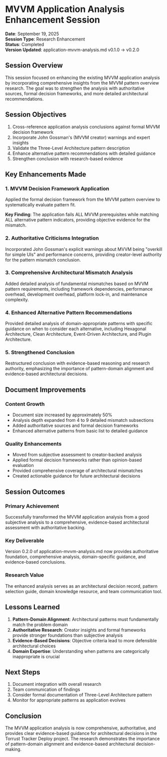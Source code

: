 # MVVM Application Analysis Enhancement Session

**Date**: September 19, 2025  
**Session Type**: Research Enhancement  
**Status**: Completed  
**Version Updated**: application-mvvm-analysis.md v0.1.0 → v0.2.0

## Session Overview

This session focused on enhancing the existing MVVM application analysis by incorporating comprehensive insights from the MVVM pattern overview research. The goal was to strengthen the analysis with authoritative sources, formal decision frameworks, and more detailed architectural recommendations.

## Session Objectives

1. Cross-reference application analysis conclusions against formal MVVM decision framework
2. Incorporate John Gossman's (MVVM creator) warnings and expert insights
3. Validate the Three-Level Architecture pattern description
4. Enhance alternative pattern recommendations with detailed guidance
5. Strengthen conclusion with research-based evidence

## Key Enhancements Made

### 1. MVVM Decision Framework Application

Applied the formal decision framework from the MVVM pattern overview to systematically evaluate pattern fit.

**Key Finding**: The application fails ALL MVVM prerequisites while matching ALL alternative pattern indicators, providing objective evidence for the mismatch.

### 2. Authoritative Criticisms Integration

Incorporated John Gossman's explicit warnings about MVVM being "overkill for simple UIs" and performance concerns, providing creator-level authority for the pattern mismatch conclusion.

### 3. Comprehensive Architectural Mismatch Analysis

Added detailed analysis of fundamental mismatches based on MVVM pattern requirements, including framework dependencies, performance overhead, development overhead, platform lock-in, and maintenance complexity.

### 4. Enhanced Alternative Pattern Recommendations

Provided detailed analysis of domain-appropriate patterns with specific guidance on when to consider each alternative, including Hexagonal Architecture, Clean Architecture, Event-Driven Architecture, and Plugin Architecture.

### 5. Strengthened Conclusion

Restructured conclusion with evidence-based reasoning and research authority, emphasizing the importance of pattern-domain alignment and evidence-based architectural decisions.

## Document Improvements

### Content Growth

- Document size increased by approximately 50%
- Analysis depth expanded from 4 to 9 detailed mismatch subsections
- Added authoritative sources and formal decision frameworks
- Enhanced alternative patterns from basic list to detailed guidance

### Quality Enhancements

- Moved from subjective assessment to creator-backed analysis
- Applied formal decision frameworks rather than opinion-based evaluation
- Provided comprehensive coverage of architectural mismatches
- Created actionable guidance for future architectural decisions

## Session Outcomes

### Primary Achievement

Successfully transformed the MVVM application analysis from a good subjective analysis to a comprehensive, evidence-based architectural assessment with authoritative backing.

### Key Deliverable

Version 0.2.0 of application-mvvm-analysis.md now provides authoritative foundation, comprehensive analysis, domain-specific guidance, and evidence-based conclusions.

### Research Value

The enhanced analysis serves as an architectural decision record, pattern selection guide, domain knowledge resource, and team communication tool.

## Lessons Learned

1. **Pattern-Domain Alignment**: Architectural patterns must fundamentally match the problem domain
2. **Authoritative Research**: Creator insights and formal frameworks provide stronger foundations than subjective analysis
3. **Evidence-Based Decisions**: Objective criteria lead to more defensible architectural choices
4. **Domain Expertise**: Understanding when patterns are categorically inappropriate is crucial

## Next Steps

1. Document integration with overall research
2. Team communication of findings
3. Consider formal documentation of Three-Level Architecture pattern
4. Monitor for appropriate patterns as application evolves

## Conclusion

The MVVM application analysis is now comprehensive, authoritative, and provides clear evidence-based guidance for architectural decisions in the Torrust Tracker Deploy project. The research demonstrates the importance of pattern-domain alignment and evidence-based architectural decision-making.
